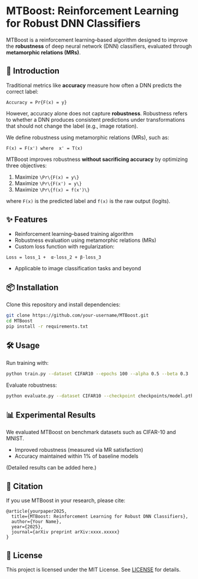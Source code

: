 # MTBoost: Reinforcement Learning for Robust DNN Classifiers

MTBoost is a reinforcement learning–based algorithm designed to improve the **robustness** of deep neural network (DNN) classifiers, evaluated through **metamorphic relations (MRs)**.  

## 🚀 Introduction  

Traditional metrics like **accuracy** measure how often a DNN predicts the correct label:  

`
Accuracy = Pr{F(x) = y}
`

However, accuracy alone does not capture **robustness**. Robustness refers to whether a DNN produces consistent predictions under transformations that should not change the label (e.g., image rotation).  

We define robustness using metamorphic relations (MRs), such as:  

``
F(x) = F(x') where  x' = T(x) 
``

MTBoost improves robustness **without sacrificing accuracy** by optimizing three objectives:  

1. Maximize `\Pr\{F(x) = y\}`  
2. Maximize `\Pr\{F(x') = y\}`  
3. Maximize `\Pr\{f(x) = f(x')\}`  

where `F(x)` is the predicted label and `f(x)` is the raw output (logits).  

## ✨ Features  

- Reinforcement learning–based training algorithm  
- Robustness evaluation using metamorphic relations (MRs)  
- Custom loss function with regularization:  

``
Loss = loss_1 +  α·loss_2 + β·loss_3
``  

- Applicable to image classification tasks and beyond  

## 📦 Installation  

Clone this repository and install dependencies:  

```bash
git clone https://github.com/your-username/MTBoost.git
cd MTBoost
pip install -r requirements.txt
```  

## 🛠 Usage  

Run training with:  

```bash
python train.py --dataset CIFAR10 --epochs 100 --alpha 0.5 --beta 0.3
```  

Evaluate robustness:  

```bash
python evaluate.py --dataset CIFAR10 --checkpoint checkpoints/model.pth
```  

## 📊 Experimental Results  

We evaluated MTBoost on benchmark datasets such as CIFAR-10 and MNIST.  
- Improved robustness (measured via MR satisfaction)  
- Accuracy maintained within 1% of baseline models  

(Detailed results can be added here.)  

## 📖 Citation  

If you use MTBoost in your research, please cite:  

```
@article{yourpaper2025,
  title={MTBoost: Reinforcement Learning for Robust DNN Classifiers},
  author={Your Name},
  year={2025},
  journal={arXiv preprint arXiv:xxxx.xxxxx}
}
```  

## 📜 License  

This project is licensed under the MIT License. See [LICENSE](LICENSE) for details.  
